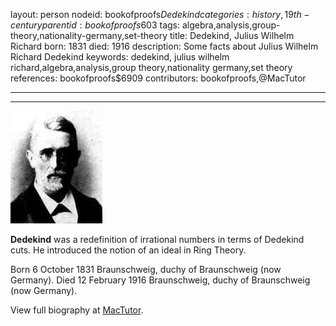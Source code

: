 layout: person
nodeid: bookofproofs$Dedekind
categories: history,19th-century
parentid: bookofproofs$603
tags: algebra,analysis,group-theory,nationality-germany,set-theory
title: Dedekind, Julius Wilhelm Richard
born: 1831
died: 1916
description: Some facts about Julius Wilhelm Richard Dedekind
keywords: dedekind, julius wilhelm richard,algebra,analysis,group theory,nationality germany,set theory
references: bookofproofs$6909
contributors: bookofproofs,@MacTutor

---


---

![Dedekind.jpg](https://github.com/bookofproofs/bookofproofs.github.io/blob/main/_sources/_assets/images/portraits/Dedekind.jpg?raw=true)

**Dedekind** was a redefinition of irrational numbers in terms of Dedekind cuts. He introduced the notion of an ideal in Ring Theory.

Born 6 October 1831 Braunschweig, duchy of Braunschweig (now Germany). Died 12 February 1916 Braunschweig, duchy of Braunschweig (now Germany).


View full biography at [MacTutor](https://mathshistory.st-andrews.ac.uk/Biographies/Dedekind/).